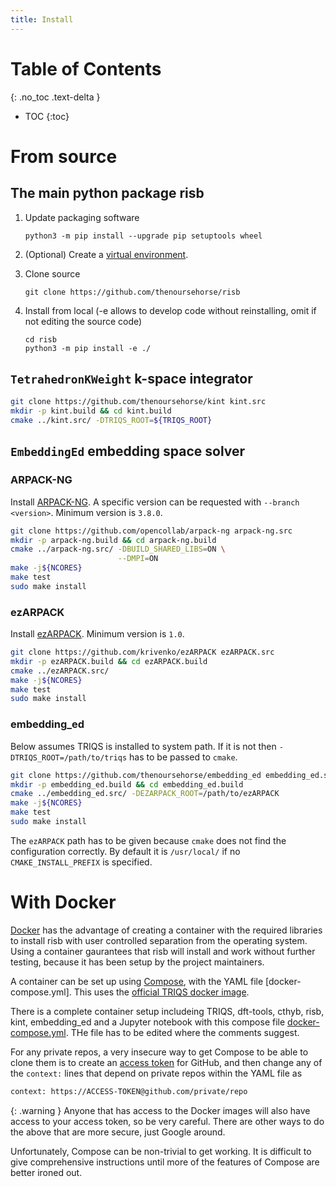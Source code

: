 ```yaml
---
title: Install
---
```


# Table of Contents
{: .no_toc .text-delta }

- TOC
{:toc}

# From source

## The main python package risb

1. Update packaging software
    ```
    python3 -m pip install --upgrade pip setuptools wheel
    ```

1. (Optional) Create a 
[virtual environment](https://packaging.python.org/en/latest/tutorials/installing-packages/#creating-virtual-environments).

1. Clone source
    ```
    git clone https://github.com/thenoursehorse/risb
    ```

1. Install from local (-e allows to develop code without reinstalling, omit if
not editing the source code)
    ```
    cd risb
    python3 -m pip install -e ./
    ```

## `TetrahedronKWeight` k-space integrator

```bash
git clone https://github.com/thenoursehorse/kint kint.src
mkdir -p kint.build && cd kint.build
cmake ../kint.src/ -DTRIQS_ROOT=${TRIQS_ROOT}
```

## `EmbeddingEd` embedding space solver

### ARPACK-NG

Install [ARPACK-NG](https://github.com/opencollab/arpack-ng). A specific 
version can be requested with `--branch <version>`. Minimum
version is `3.8.0`.

```bash
git clone https://github.com/opencollab/arpack-ng arpack-ng.src
mkdir -p arpack-ng.build && cd arpack-ng.build 
cmake ../arpack-ng.src/ -DBUILD_SHARED_LIBS=ON \
                        --DMPI=ON
make -j${NCORES}
make test
sudo make install
```

### ezARPACK

Install [ezARPACK](https://github.com/krivenko/ezARPACK). Minimum version 
is `1.0`.

```bash
git clone https://github.com/krivenko/ezARPACK ezARPACK.src
mkdir -p ezARPACK.build && cd ezARPACK.build 
cmake ../ezARPACK.src/
make -j${NCORES}
make test
sudo make install
```

### embedding_ed

Below assumes TRIQS is installed to system path. If it is not 
then `-DTRIQS_ROOT=/path/to/triqs` has to be passed to `cmake`.

```bash
git clone https://github.com/thenoursehorse/embedding_ed embedding_ed.src
mkdir -p embedding_ed.build && cd embedding_ed.build 
cmake ../embedding_ed.src/ -DEZARPACK_ROOT=/path/to/ezARPACK
make -j${NCORES}
make test
sudo make install
```

The `ezARPACK` path has to be given because `cmake` does not find 
the configuration correctly. By default it is `/usr/local/` if 
no `CMAKE_INSTALL_PREFIX` is specified.

# With Docker

[Docker](https://www.docker.com/) has the advantage of creating a container 
with the required libraries to install risb with user controlled separation 
from the operating system. Using a container gaurantees that risb will install 
and work without further testing, because it has been setup by the project 
maintainers.

A container can be set up using [Compose](https://docs.docker.com/compose/), 
with the YAML file [docker-compose.yml]. This uses the 
[official TRIQS docker image](https://hub.docker.com/r/flatironinstitute/triqs).

There is a complete container setup includeing TRIQS, dft-tools, cthyb, risb, 
kint, embedding_ed and a Jupyter notebook with this compose file
[docker-compose.yml](https://github.com/thenoursehorse/docker/blob/main/risb_all/docker-compose.yml).
THe file has to be edited where the comments suggest.

For any private repos, a very insecure way to get Compose to be able to clone 
them is to create an 
[access token](https://docs.github.com/en/authentication/keeping-your-account-and-data-secure/creating-a-personal-access-token) 
for GitHub, and then change any of the `context:` lines that depend on private 
repos within the YAML file as

```bash
context: https://ACCESS-TOKEN@github.com/private/repo
```

{: .warning }
Anyone that has access to the Docker images will also have access to your 
access token, so be very careful. There are other ways to do the above that 
are more secure, just Google around.

Unfortunately, Compose can be non-trivial to get working. It is difficult to 
give comprehensive instructions until more of the features of Compose 
are better ironed out.